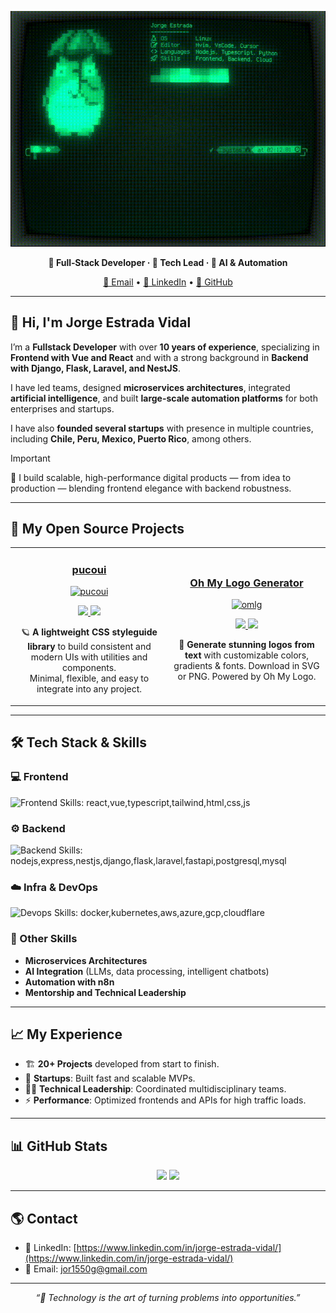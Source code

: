 ![pucodev](assets/pucodev-term.gif)

<!-- Tagline -->
<p align="center">
  <b>🚀 Full‑Stack Developer · 🧩 Tech Lead · 🧠 AI & Automation</b>
</p>

<p align="center">
  <a href="mailto:jor1550g@gmail.com">📧 Email</a> •
  <a href="https://www.linkedin.com/in/jorge-estrada-vidal">💼 LinkedIn</a> •
  <a href="https://github.com/pucodev">🐙 GitHub</a>
</p>

---

## 👋 Hi, I'm Jorge Estrada Vidal

I’m a **Fullstack Developer** with over **10 years of experience**, specializing in **Frontend with Vue and React** and with a strong background in **Backend with Django, Flask, Laravel, and NestJS**.

I have led teams, designed **microservices architectures**, integrated **artificial intelligence**, and built **large-scale automation platforms** for both enterprises and startups.

I have also **founded several startups** with presence in multiple countries, including **Chile, Peru, Mexico, Puerto Rico**, among others.

> [!IMPORTANT]
> 🎯 I build scalable, high-performance digital products — from idea to production — blending frontend elegance with backend robustness.

---

## 🚀 My Open Source Projects

<table>
  <tr>
    <td width="50%">
      <h3 align="center"><a href="https://pucodev.github.io/pucoui/" target="_blank">pucoui</a></h3>
      <div align="center">
        <a href="https://pucodev.github.io/pucoui/" target="_blank"
          ><img
            src="https://raw.githubusercontent.com/pucodev/pucoui/refs/heads/develop/assets/pucoui-showcase.png"
            width="100%"
            alt="pucoui"
        /></a>
        <p>
          <a href="https://github.com/pucodev/pucoui" target="_blank">
            <img
              src="https://img.shields.io/badge/Github-8760db?style=for-the-badge&logo=github"
            />
          </a>
          <a href="https://pucodev.github.io/pucoui" target="_blank">
            <img
              src="https://img.shields.io/badge/Website-8760db?style=for-the-badge&logo=google-chrome&logoColor=fff"
            />
          </a>
        </p>
        <p>
          🪐 <b>A lightweight CSS styleguide library</b> to build consistent and
          modern UIs with utilities and components. <br />
          Minimal, flexible, and easy to integrate into any project.
        </p>
      </div>
    </td>
    <td width="50%">
      <h3 align="center"><a href="https://pucodev.github.io/omlg" target="_blank">Oh My Logo Generator</a></h3>
      <div align="center">
        <a href="https://pucodev.github.io/omlg" target="_blank"
          ><img
            src="https://github.com/pucodev/omlg/blob/develop/assets/omlg-generator.png?raw=true"
            width="100%"
            alt="omlg"
        /></a>
        <p>
          <a href="https://github.com/pucodev/omlg" target="_blank">
            <img
              src="https://img.shields.io/badge/Github-8760db?style=for-the-badge&logo=github"
            />
          </a>
          <a href="https://pucodev.github.io/omlg" target="_blank">
            <img
              src="https://img.shields.io/badge/Website-8760db?style=for-the-badge&logo=google-chrome&logoColor=fff"
            />
          </a>
        </p>
        <p>
          🌟 <b>Generate stunning logos from text</b> with customizable colors,
          gradients & fonts. Download in SVG or PNG. Powered by Oh My Logo.
        </p>
      </div>
    </td>
  </tr>
</table>

---

## 🛠 Tech Stack & Skills

### 💻 Frontend

![Frontend Skills: react,vue,typescript,tailwind,html,css,js](https://skillicons.dev/icons?i=react,vue,typescript,tailwind,html,css,js&perline=6)

### ⚙️ Backend

![Backend Skills: nodejs,express,nestjs,django,flask,laravel,fastapi,postgresql,mysql](https://skillicons.dev/icons?i=nodejs,express,nestjs,django,flask,laravel,fastapi,postgresql,mysql&perline=6)

### ☁️ Infra & DevOps

![Devops Skills: docker,kubernetes,aws,azure,gcp,cloudflare](https://skillicons.dev/icons?i=docker,kubernetes,aws,azure,gcp,cloudflare&perline=6)

### 🧠 Other Skills

- **Microservices Architectures**
- **AI Integration** (LLMs, data processing, intelligent chatbots)
- **Automation with n8n**
- **Mentorship and Technical Leadership**

---

## 📈 My Experience

- 🏗 **20+ Projects** developed from start to finish.
- 🚀 **Startups**: Built fast and scalable MVPs.
- 🧑‍💻 **Technical Leadership**: Coordinated multidisciplinary teams.
- ⚡ **Performance**: Optimized frontends and APIs for high traffic loads.

---

## 📊 GitHub Stats

<p align="center">
  <img src="https://github-readme-stats.vercel.app/api?username=pucodev&show_icons=true&theme=radical&hide_rank=true&hide=contribs" height="165" />
  <img src="https://github-readme-stats.vercel.app/api/top-langs/?username=pucodev&layout=compact&theme=radical" height="165" />
</p>

---

## 🌎 Contact

- 💼 LinkedIn: [https://www.linkedin.com/in/jorge-estrada-vidal/](https://www.linkedin.com/in/jorge-estrada-vidal/)
- 📧 Email: [jor1550g@gmail.com](mailto:jor1550g@gmail.com)

---

<p align="center">
  <i>“🚀 Technology is the art of turning problems into opportunities.”</i>
</p>
